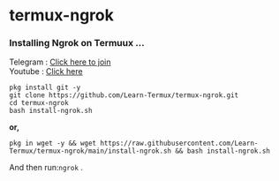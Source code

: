 # termux-ngrok

### Installing Ngrok on Termuux ...

Telegram : [Click here to join](https://t.me/termux_beginners)
<br>
Youtube  : [Click here](https://youtube.com/channel/UCBckc68X0TTRZqpuEqJcs1w)

```
pkg install git -y
git clone https://github.com/Learn-Termux/termux-ngrok.git
cd termux-ngrok
bash install-ngrok.sh
```
**or,**

```
pkg in wget -y && wget https://raw.githubusercontent.com/Learn-Termux/termux-ngrok/main/install-ngrok.sh && bash install-ngrok.sh
```
And then run:```ngrok``` .
